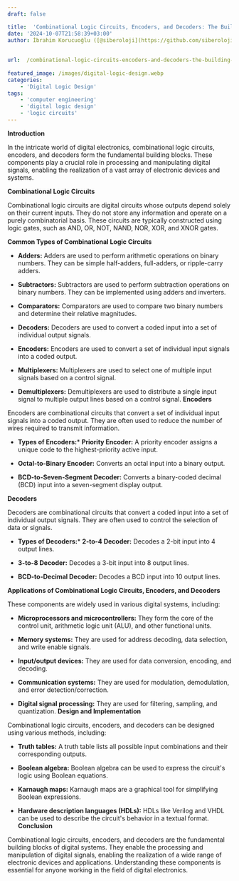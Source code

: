 ```yaml
---
draft: false

title:  'Combinational Logic Circuits, Encoders, and Decoders: The Building Blocks of Digital Systems'
date: '2024-10-07T21:58:39+03:00'
author: İbrahim Korucuoğlu ([@siberoloji](https://github.com/siberoloji))
 
 
url:  /combinational-logic-circuits-encoders-and-decoders-the-building-blocks-of-digital-systems/
 
featured_image: /images/digital-logic-design.webp
categories:
    - 'Digital Logic Design'
tags:
    - 'computer engineering'
    - 'digital logic design'
    - 'logic circuits'
---
```



**Introduction**



In the intricate world of digital electronics, combinational logic circuits, encoders, and decoders form the fundamental building blocks. These components play a crucial role in processing and manipulating digital signals, enabling the realization of a vast array of electronic devices and systems.



**Combinational Logic Circuits**



Combinational logic circuits are digital circuits whose outputs depend solely on their current inputs. They do not store any information and operate on a purely combinatorial basis. These circuits are typically constructed using logic gates, such as AND, OR, NOT, NAND, NOR, XOR, and XNOR gates.



**Common Types of Combinational Logic Circuits**


* **Adders:** Adders are used to perform arithmetic operations on binary numbers. They can be simple half-adders, full-adders, or ripple-carry adders.

* **Subtractors:** Subtractors are used to perform subtraction operations on binary numbers. They can be implemented using adders and inverters.

* **Comparators:** Comparators are used to compare two binary numbers and determine their relative magnitudes.

* **Decoders:** Decoders are used to convert a coded input into a set of individual output signals.

* **Encoders:** Encoders are used to convert a set of individual input signals into a coded output.

* **Multiplexers:** Multiplexers are used to select one of multiple input signals based on a control signal.

* **Demultiplexers:** Demultiplexers are used to distribute a single input signal to multiple output lines based on a control signal.
**Encoders**



Encoders are combinational circuits that convert a set of individual input signals into a coded output. They are often used to reduce the number of wires required to transmit information.


* **Types of Encoders:*** **Priority Encoder:** A priority encoder assigns a unique code to the highest-priority active input.

* **Octal-to-Binary Encoder:** Converts an octal input into a binary output.

* **BCD-to-Seven-Segment Decoder:** Converts a binary-coded decimal (BCD) input into a seven-segment display output.

**Decoders**



Decoders are combinational circuits that convert a coded input into a set of individual output signals. They are often used to control the selection of data or signals.


* **Types of Decoders:*** **2-to-4 Decoder:** Decodes a 2-bit input into 4 output lines.

* **3-to-8 Decoder:** Decodes a 3-bit input into 8 output lines.

* **BCD-to-Decimal Decoder:** Decodes a BCD input into 10 output lines.

**Applications of Combinational Logic Circuits, Encoders, and Decoders**



These components are widely used in various digital systems, including:


* **Microprocessors and microcontrollers:** They form the core of the control unit, arithmetic logic unit (ALU), and other functional units.

* **Memory systems:** They are used for address decoding, data selection, and write enable signals.

* **Input/output devices:** They are used for data conversion, encoding, and decoding.

* **Communication systems:** They are used for modulation, demodulation, and error detection/correction.

* **Digital signal processing:** They are used for filtering, sampling, and quantization.
**Design and Implementation**



Combinational logic circuits, encoders, and decoders can be designed using various methods, including:


* **Truth tables:** A truth table lists all possible input combinations and their corresponding outputs.

* **Boolean algebra:** Boolean algebra can be used to express the circuit's logic using Boolean equations.

* **Karnaugh maps:** Karnaugh maps are a graphical tool for simplifying Boolean expressions.

* **Hardware description languages (HDLs):** HDLs like Verilog and VHDL can be used to describe the circuit's behavior in a textual format.
**Conclusion**



Combinational logic circuits, encoders, and decoders are the fundamental building blocks of digital systems. They enable the processing and manipulation of digital signals, enabling the realization of a wide range of electronic devices and applications. Understanding these components is essential for anyone working in the field of digital electronics.
